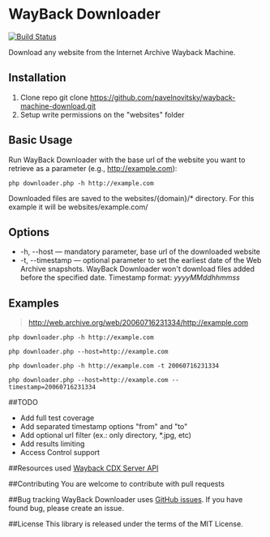 # WayBack Downloader
[![Build Status](https://travis-ci.org/pavelnovitsky/wayback-machine-download.svg?branch=master)](https://travis-ci.org/pavelnovitsky/wayback-machine-download)

Download any website from the Internet Archive Wayback Machine.

## Installation

1. Clone repo
    git clone https://github.com/pavelnovitsky/wayback-machine-download.git
2. Setup write permissions on the "websites" folder

## Basic Usage

Run WayBack Downloader with the base url of the website you want to retrieve as a parameter (e.g., http://example.com):

    php downloader.php -h http://example.com

Downloaded files are saved to the websites/{domain}/* directory. For this example it will be websites/example.com/


## Options

* -h, --host — mandatory parameter, base url of the downloaded website
* -t, --timestamp — optional parameter to set the earliest date of the Web Archive snapshots.  WayBack Downloader won't download files added before the specified date. Timestamp format: *yyyyMMddhhmmss*

## Examples

> http://web.archive.org/web/20060716231334/http://example.com

    php downloader.php -h http://example.com

    php downloader.php --host=http://example.com

    php downloader.php -h http://example.com -t 20060716231334

    php downloader.php --host=http://example.com --timestamp=20060716231334

##TODO

* Add full test coverage
* Add separated timestamp options "from" and "to"
* Add optional url filter (ex.: only directory, *.jpg, etc)
* Add results limiting
* Access Control support

##Resources used
[Wayback CDX Server API](https://github.com/internetarchive/wayback/tree/master/wayback-cdx-server)

##Contributing
You are welcome to contribute with pull requests

##Bug tracking
WayBack Downloader uses [GitHub issues](https://github.com/pavelnovitsky/wayback-downloader/issues). If you have found bug, please create an issue.

##License
This library is released under the terms of the MIT License.